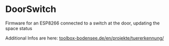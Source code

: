 # DoorSwitch
Firmware for an ESP8266 connected to a switch at the door, updating the space status

Additional Infos are here: [toolbox-bodensee.de/en/projekte/tuererkennung/](https://toolbox-bodensee.de/en/projekte/tuererkennung/)
